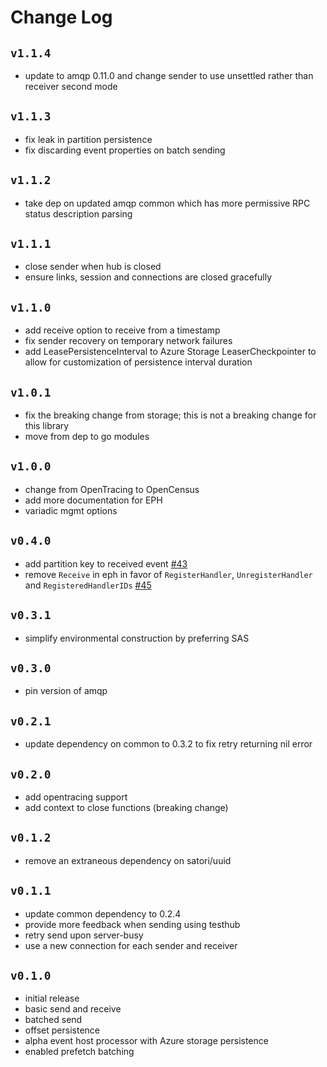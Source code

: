 # Change Log

## `v1.1.4`
- update to amqp 0.11.0 and change sender to use unsettled rather than receiver second mode

## `v1.1.3`
- fix leak in partition persistence 
- fix discarding event properties on batch sending

## `v1.1.2`
- take dep on updated amqp common which has more permissive RPC status description parsing 

## `v1.1.1`
- close sender when hub is closed
- ensure links, session and connections are closed gracefully

## `v1.1.0`
- add receive option to receive from a timestamp
- fix sender recovery on temporary network failures
- add LeasePersistenceInterval to Azure Storage LeaserCheckpointer to allow for customization of persistence interval
  duration

## `v1.0.1`
- fix the breaking change from storage; this is not a breaking change for this library
- move from dep to go modules

## `v1.0.0`
- change from OpenTracing to OpenCensus
- add more documentation for EPH
- variadic mgmt options

## `v0.4.0`
- add partition key to received event [#43](https://github.com/Azure/azure-event-hubs-go/pull/43)
- remove `Receive` in eph in favor of `RegisterHandler`, `UnregisterHandler` and `RegisteredHandlerIDs` [#45](https://github.com/Azure/azure-event-hubs-go/pull/45)

## `v0.3.1`
- simplify environmental construction by preferring SAS

## `v0.3.0`
- pin version of amqp

## `v0.2.1`
- update dependency on common to 0.3.2 to fix retry returning nil error

## `v0.2.0`
- add opentracing support
- add context to close functions (breaking change)

## `v0.1.2`
- remove an extraneous dependency on satori/uuid

## `v0.1.1`
- update common dependency to 0.2.4
- provide more feedback when sending using testhub
- retry send upon server-busy
- use a new connection for each sender and receiver

## `v0.1.0`
- initial release
- basic send and receive
- batched send
- offset persistence
- alpha event host processor with Azure storage persistence
- enabled prefetch batching
